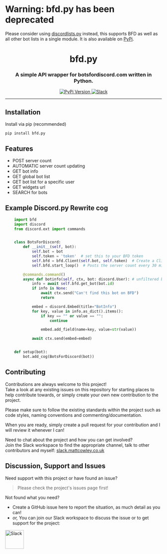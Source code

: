 # Warning: bfd.py has been deprecated
 Please consider using [discordlists.py](https://github.com/MattIPv4/discordlists.py/) instead, this supports BFD as well as all other bot lists in a single module. It is also available on [PyPi](https://pypi.org/project/discordlists.py/).

<!-- Source: https://github.com/MattIPv4/template/blob/master/README.md -->

<!-- Title -->
<h1 align="center" id="bfdpy">
    bfd.py
</h1>

<!-- Tag line -->
<h3 align="center">A simple API wrapper for botsfordiscord.com written in Python.</h3>

<!-- Badges -->
<p align="center">
    <a href="https://pypi.org/project/bfd.py/" target="_blank">
        <img src="https://img.shields.io/pypi/v/bfd.py.svg?style=flat-square" alt="PyPi Version">
    </a>
    <a href="http://slack.mattcowley.co.uk/" target="_blank">
        <img src="https://img.shields.io/badge/slack-MattIPv4-blue.svg?style=flat-square" alt="Slack">
    </a>
</p>

----

<!-- Content -->
## Installation

Install via pip (recommended)

    pip install bfd.py

## Features

* POST server count
* AUTOMATIC server count updating
* GET bot info
* GET global bot list
* GET bot list for a specific user
* GET widgets url
* SEARCH for bots

## Example Discord.py Rewrite cog


```Python
    import bfd
    import discord
    from discord.ext import commands


    class BotsForDiscord:
        def __init__(self, bot):
            self.bot = bot
            self.token = 'token'  # set this to your BFD token
            self.bfd = bfd.Client(self.bot, self.token)  # Create a Client instance
            self.bfd.start_loop()  # Posts the server count every 30 minutes

        @commands.command()
        async def botinfo(self, ctx, bot: discord.User): # unfiltered botinfo demo
            info = await self.bfd.get_bot(bot.id)
            if info is None:
                await ctx.send("Can't find this bot on BFD")
                return

            embed = discord.Embed(title="BotInfo")
            for key, value in info.as_dict().items():
                if key == "" or value == "":
                    continue

                embed.add_field(name=key, value=str(value))

            await ctx.send(embed=embed)


    def setup(bot):
        bot.add_cog(BotsForDiscord(bot))
```

<!-- Contributing -->
## Contributing

Contributions are always welcome to this project!\
Take a look at any existing issues on this repository for starting places to help contribute towards, or simply create your own new contribution to the project.

Please make sure to follow the existing standards within the project such as code styles, naming conventions and commenting/documentation.

When you are ready, simply create a pull request for your contribution and I will review it whenever I can!

Need to chat about the project and how you can get involved?\
Join the Slack workspace to find the appropriate channel, talk to other contributors and myself: [slack.mattcowley.co.uk](http://slack.mattcowley.co.uk)

<!-- Discussion & Support -->
## Discussion, Support and Issues

Need support with this project or have found an issue?
> Please check the project's issues page first!

Not found what you need?
* Create a GitHub issue here to report the situation, as much detail as you can!
* _or,_ You can join our Slack workspace to discuss the issue or to get support for the project:
<a href="http://slack.mattcowley.co.uk/" target="_blank">
    <img src="https://img.shields.io/badge/slack-MattIPv4-blue.svg?logo=slack&logoWidth=30&logoColor=blue&style=popout-square" alt="Slack" height="60">
</a>
